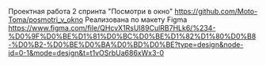 Проектная работа 2 спринта "Посмотри в окно" https://github.com/Moto-Toma/posmotri_v_okno
Реализована по макету Figma https://www.figma.com/file/QHcvX1RsUI89CulRB7HLk6/%234-%D0%9F%D0%BE%D1%81%D0%BC%D0%BE%D1%82%D1%80%D0%B8-%D0%B2-%D0%BE%D0%BA%D0%BD%D0%BE?type=design&node-id=0-1&mode=design&t=t1vOSrbUa686xWx3-0
